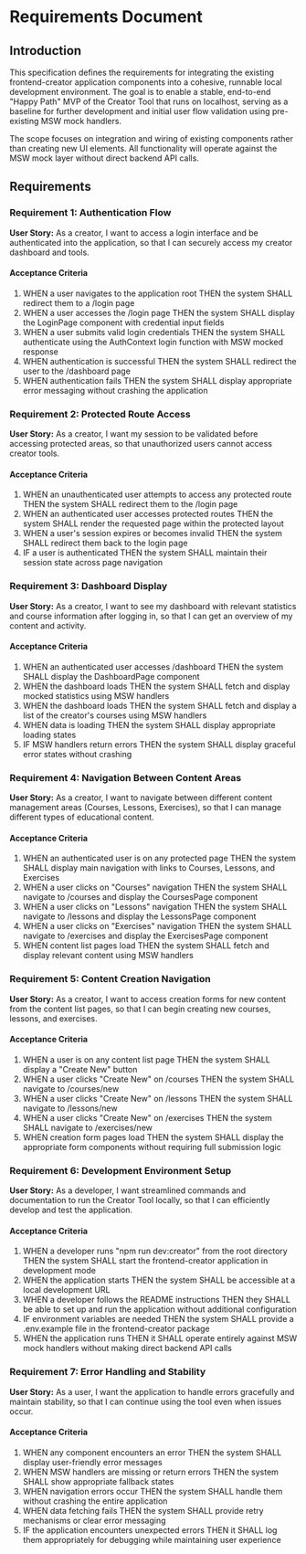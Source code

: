 # Requirements Document

## Introduction

This specification defines the requirements for integrating the existing frontend-creator application components into a cohesive, runnable local development environment. The goal is to enable a stable, end-to-end "Happy Path" MVP of the Creator Tool that runs on localhost, serving as a baseline for further development and initial user flow validation using pre-existing MSW mock handlers.

The scope focuses on integration and wiring of existing components rather than creating new UI elements. All functionality will operate against the MSW mock layer without direct backend API calls.

## Requirements

### Requirement 1: Authentication Flow

**User Story:** As a creator, I want to access a login interface and be authenticated into the application, so that I can securely access my creator dashboard and tools.

#### Acceptance Criteria

1. WHEN a user navigates to the application root THEN the system SHALL redirect them to a /login page
2. WHEN a user accesses the /login page THEN the system SHALL display the LoginPage component with credential input fields
3. WHEN a user submits valid login credentials THEN the system SHALL authenticate using the AuthContext login function with MSW mocked response
4. WHEN authentication is successful THEN the system SHALL redirect the user to the /dashboard page
5. WHEN authentication fails THEN the system SHALL display appropriate error messaging without crashing the application

### Requirement 2: Protected Route Access

**User Story:** As a creator, I want my session to be validated before accessing protected areas, so that unauthorized users cannot access creator tools.

#### Acceptance Criteria

1. WHEN an unauthenticated user attempts to access any protected route THEN the system SHALL redirect them to the /login page
2. WHEN an authenticated user accesses protected routes THEN the system SHALL render the requested page within the protected layout
3. WHEN a user's session expires or becomes invalid THEN the system SHALL redirect them back to the login page
4. IF a user is authenticated THEN the system SHALL maintain their session state across page navigation

### Requirement 3: Dashboard Display

**User Story:** As a creator, I want to see my dashboard with relevant statistics and course information after logging in, so that I can get an overview of my content and activity.

#### Acceptance Criteria

1. WHEN an authenticated user accesses /dashboard THEN the system SHALL display the DashboardPage component
2. WHEN the dashboard loads THEN the system SHALL fetch and display mocked statistics using MSW handlers
3. WHEN the dashboard loads THEN the system SHALL fetch and display a list of the creator's courses using MSW handlers
4. WHEN data is loading THEN the system SHALL display appropriate loading states
5. IF MSW handlers return errors THEN the system SHALL display graceful error states without crashing

### Requirement 4: Navigation Between Content Areas

**User Story:** As a creator, I want to navigate between different content management areas (Courses, Lessons, Exercises), so that I can manage different types of educational content.

#### Acceptance Criteria

1. WHEN an authenticated user is on any protected page THEN the system SHALL display main navigation with links to Courses, Lessons, and Exercises
2. WHEN a user clicks on "Courses" navigation THEN the system SHALL navigate to /courses and display the CoursesPage component
3. WHEN a user clicks on "Lessons" navigation THEN the system SHALL navigate to /lessons and display the LessonsPage component  
4. WHEN a user clicks on "Exercises" navigation THEN the system SHALL navigate to /exercises and display the ExercisesPage component
5. WHEN content list pages load THEN the system SHALL fetch and display relevant content using MSW handlers

### Requirement 5: Content Creation Navigation

**User Story:** As a creator, I want to access creation forms for new content from the content list pages, so that I can begin creating new courses, lessons, and exercises.

#### Acceptance Criteria

1. WHEN a user is on any content list page THEN the system SHALL display a "Create New" button
2. WHEN a user clicks "Create New" on /courses THEN the system SHALL navigate to /courses/new
3. WHEN a user clicks "Create New" on /lessons THEN the system SHALL navigate to /lessons/new
4. WHEN a user clicks "Create New" on /exercises THEN the system SHALL navigate to /exercises/new
5. WHEN creation form pages load THEN the system SHALL display the appropriate form components without requiring full submission logic

### Requirement 6: Development Environment Setup

**User Story:** As a developer, I want streamlined commands and documentation to run the Creator Tool locally, so that I can efficiently develop and test the application.

#### Acceptance Criteria

1. WHEN a developer runs "npm run dev:creator" from the root directory THEN the system SHALL start the frontend-creator application in development mode
2. WHEN the application starts THEN the system SHALL be accessible at a local development URL
3. WHEN a developer follows the README instructions THEN they SHALL be able to set up and run the application without additional configuration
4. IF environment variables are needed THEN the system SHALL provide a .env.example file in the frontend-creator package
5. WHEN the application runs THEN it SHALL operate entirely against MSW mock handlers without making direct backend API calls

### Requirement 7: Error Handling and Stability

**User Story:** As a user, I want the application to handle errors gracefully and maintain stability, so that I can continue using the tool even when issues occur.

#### Acceptance Criteria

1. WHEN any component encounters an error THEN the system SHALL display user-friendly error messages
2. WHEN MSW handlers are missing or return errors THEN the system SHALL show appropriate fallback states
3. WHEN navigation errors occur THEN the system SHALL handle them without crashing the entire application
4. WHEN data fetching fails THEN the system SHALL provide retry mechanisms or clear error messaging
5. IF the application encounters unexpected errors THEN it SHALL log them appropriately for debugging while maintaining user experience